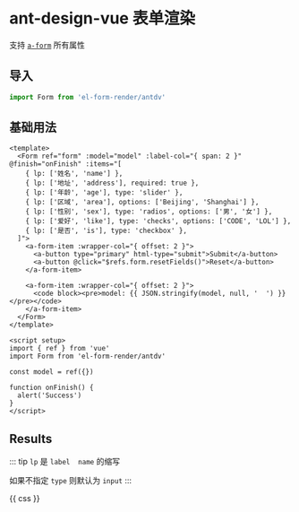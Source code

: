<a-config-provider :theme="{ algorithm: isDark ? theme.darkAlgorithm : theme.defaultAlgorithm }">

# ant-design-vue 表单渲染

支持 [`a-form`](https://www.antdv.com/components/form-cn/#api) 所有属性

## 导入

```js
import Form from 'el-form-render/antdv'
```

## 基础用法

```vue preview
<template>
  <Form ref="form" :model="model" :label-col="{ span: 2 }" @finish="onFinish" :items="[
    { lp: ['姓名', 'name'] },
    { lp: ['地址', 'address'], required: true },
    { lp: ['年龄', 'age'], type: 'slider' },
    { lp: ['区域', 'area'], options: ['Beijing', 'Shanghai'] },
    { lp: ['性别', 'sex'], type: 'radios', options: ['男', '女'] },
    { lp: ['爱好', 'like'], type: 'checks', options: ['CODE', 'LOL'] },
    { lp: ['是否', 'is'], type: 'checkbox' },
  ]">
    <a-form-item :wrapper-col="{ offset: 2 }">
      <a-button type="primary" html-type="submit">Submit</a-button>
      <a-button @click="$refs.form.resetFields()">Reset</a-button>
    </a-form-item>

    <a-form-item :wrapper-col="{ offset: 2 }">
      <code block><pre>model: {{ JSON.stringify(model, null, '  ') }}</pre></code>
    </a-form-item>
  </Form>
</template>

<script setup>
import { ref } from 'vue'
import Form from 'el-form-render/antdv'

const model = ref({})

function onFinish() {
  alert('Success')
}
</script>
```

## Results

::: tip
`lp` 是 `label  name` 的缩写

如果不指定 `type` 则默认为 `input`
:::

</a-config-provider>

<style>
.ant-btn + .ant-btn {
  margin-left: 10px;
}
</style>

<component is="style">{{ css }}</component>

<script>
import { getCurrentInstance } from 'vue'
import { useDark } from '@vueuse/core'
import Antd, { theme } from 'ant-design-vue'
import css from 'ant-design-vue/dist/reset.css?raw'

export default {
  data: () => ({
    css,
    theme,
    isDark: useDark({ storageKey: 'vitepress-theme-appearance' })
  }),
  beforeCreate() {
    const app = getCurrentInstance().appContext.app
    app.use(Antd)
  }
}
</script>